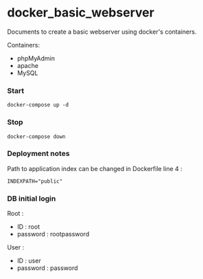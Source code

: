 # docker_basic_webserver
Documents to create a basic webserver using docker's containers.

Containers:
- phpMyAdmin
- apache
- MySQL

### Start

```
docker-compose up -d
```

### Stop

```
docker-compose down
```

### Deployment notes

Path to application index can be changed in Dockerfile line 4 :

```
INDEXPATH="public"
```

### DB initial login

Root :
- ID : root
- password : rootpassword

User :
- ID : user
- password : password

